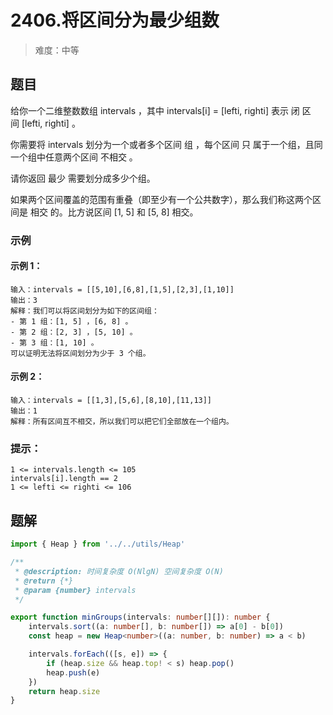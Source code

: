 # 2406.将区间分为最少组数

> 难度：中等

## 题目

给你一个二维整数数组 intervals ，其中 intervals[i] = [lefti, righti] 表示 闭 区间 [lefti, righti] 。

你需要将 intervals 划分为一个或者多个区间 组 ，每个区间 只 属于一个组，且同一个组中任意两个区间 不相交 。

请你返回 最少 需要划分成多少个组。

如果两个区间覆盖的范围有重叠（即至少有一个公共数字），那么我们称这两个区间是 相交 的。比方说区间 [1, 5] 和 [5, 8] 相交。

### 示例

#### 示例 1：

```
输入：intervals = [[5,10],[6,8],[1,5],[2,3],[1,10]]
输出：3
解释：我们可以将区间划分为如下的区间组：
- 第 1 组：[1, 5] ，[6, 8] 。
- 第 2 组：[2, 3] ，[5, 10] 。
- 第 3 组：[1, 10] 。
可以证明无法将区间划分为少于 3 个组。
```

#### 示例 2：

```
输入：intervals = [[1,3],[5,6],[8,10],[11,13]]
输出：1
解释：所有区间互不相交，所以我们可以把它们全部放在一个组内。
```

### 提示：

```
1 <= intervals.length <= 105
intervals[i].length == 2
1 <= lefti <= righti <= 106
```

## 题解

```ts
import { Heap } from '../../utils/Heap'

/**
 * @description: 时间复杂度 O(NlgN) 空间复杂度 O(N)
 * @return {*}
 * @param {number} intervals
 */

export function minGroups(intervals: number[][]): number {
    intervals.sort((a: number[], b: number[]) => a[0] - b[0])
    const heap = new Heap<number>((a: number, b: number) => a < b)

    intervals.forEach(([s, e]) => {
        if (heap.size && heap.top! < s) heap.pop()
        heap.push(e)
    })
    return heap.size
}
```
